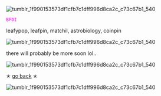 ![tumblr_1f990153573df1cfb7c1dff996d8ca2c_c73c67b1_540](https://github.com/user-attachments/assets/a4b08ea3-09a9-4138-ab30-2b673e7950b4)

<code style="color : magenta">BFDI</code>

leafypop, leafpin, matchil, astrobiology, coinpin 

![tumblr_1f990153573df1cfb7c1dff996d8ca2c_c73c67b1_540](https://github.com/user-attachments/assets/f962e678-05af-4cc7-baf7-ee52487d8843)

there will probably be more soon lol..

![tumblr_1f990153573df1cfb7c1dff996d8ca2c_c73c67b1_540](https://github.com/user-attachments/assets/9b05125c-54af-4a63-a121-862efd517a87)

✭ [go back](https://github.com/mvffinz) ✭

![tumblr_1f990153573df1cfb7c1dff996d8ca2c_c73c67b1_540](https://github.com/user-attachments/assets/a6715630-bf01-4430-8e77-3497088b3978)
